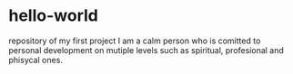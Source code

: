 # hello-world
repository of my first project
I am a calm person who is comitted to personal development on mutiple levels such as spiritual, profesional and phisycal ones.
